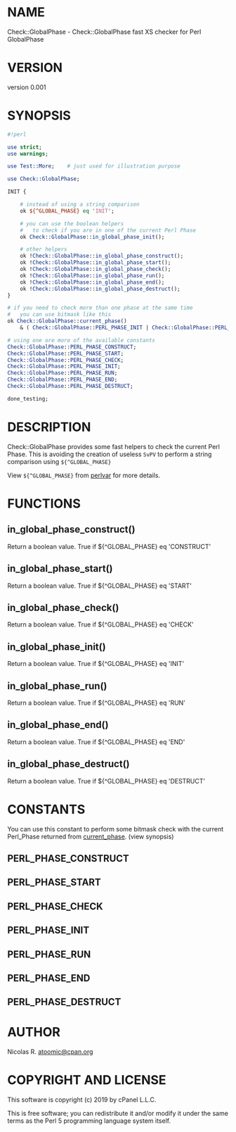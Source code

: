 # NAME

Check::GlobalPhase - Check::GlobalPhase fast XS checker for Perl GlobalPhase

# VERSION

version 0.001

# SYNOPSIS

```perl
#!perl

use strict;
use warnings;

use Test::More;    # just used for illustration purpose

use Check::GlobalPhase;

INIT {

    # instead of using a string comparison
    ok ${^GLOBAL_PHASE} eq 'INIT';

    # you can use the boolean helpers
    #   to check if you are in one of the current Perl Phase
    ok Check::GlobalPhase::in_global_phase_init();

    # other helpers
    ok !Check::GlobalPhase::in_global_phase_construct();
    ok !Check::GlobalPhase::in_global_phase_start();
    ok !Check::GlobalPhase::in_global_phase_check();
    ok !Check::GlobalPhase::in_global_phase_run();
    ok !Check::GlobalPhase::in_global_phase_end();
    ok !Check::GlobalPhase::in_global_phase_destruct();
}

# if you need to check more than one phase at the same time
#   you can use bitmask like this
ok Check::GlobalPhase::current_phase()
    & ( Check::GlobalPhase::PERL_PHASE_INIT | Check::GlobalPhase::PERL_PHASE_RUN );

# using one ore more of the available constants
Check::GlobalPhase::PERL_PHASE_CONSTRUCT;
Check::GlobalPhase::PERL_PHASE_START;
Check::GlobalPhase::PERL_PHASE_CHECK;
Check::GlobalPhase::PERL_PHASE_INIT;
Check::GlobalPhase::PERL_PHASE_RUN;
Check::GlobalPhase::PERL_PHASE_END;
Check::GlobalPhase::PERL_PHASE_DESTRUCT;

done_testing;
```

# DESCRIPTION

Check::GlobalPhase provides some fast helpers to check the current Perl Phase.
This is avoiding the creation of useless `SvPV` to perform a string comparison
using `${^GLOBAL_PHASE}`

View `${^GLOBAL_PHASE}` from [perlvar](https://metacpan.org/pod/perlvar) for more details.

# FUNCTIONS

## in\_global\_phase\_construct()

Return a boolean value. True if ${^GLOBAL\_PHASE} eq 'CONSTRUCT'

## in\_global\_phase\_start()

Return a boolean value. True if ${^GLOBAL\_PHASE} eq 'START'

## in\_global\_phase\_check()

Return a boolean value. True if ${^GLOBAL\_PHASE} eq 'CHECK'

## in\_global\_phase\_init()

Return a boolean value. True if ${^GLOBAL\_PHASE} eq 'INIT'

## in\_global\_phase\_run()

Return a boolean value. True if ${^GLOBAL\_PHASE} eq 'RUN'

## in\_global\_phase\_end()

Return a boolean value. True if ${^GLOBAL\_PHASE} eq 'END'

## in\_global\_phase\_destruct()

Return a boolean value. True if ${^GLOBAL\_PHASE} eq 'DESTRUCT'

# CONSTANTS

You can use this constant to perform some bitmask check with the current Perl\_Phase
returned from [current\_phase](https://metacpan.org/pod/current_phase). (view synopsis)

## PERL\_PHASE\_CONSTRUCT

## PERL\_PHASE\_START

## PERL\_PHASE\_CHECK

## PERL\_PHASE\_INIT

## PERL\_PHASE\_RUN

## PERL\_PHASE\_END

## PERL\_PHASE\_DESTRUCT

# AUTHOR

Nicolas R. <atoomic@cpan.org>

# COPYRIGHT AND LICENSE

This software is copyright (c) 2019 by cPanel L.L.C.

This is free software; you can redistribute it and/or modify it under
the same terms as the Perl 5 programming language system itself.
